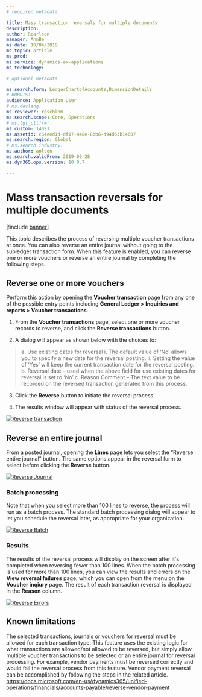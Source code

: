 ```yaml
---
# required metadata

title: Mass transaction reversals for multiple documents
description: 
author: Rcarlson
manager: AnnBe
ms.date: 10/04/2019
ms.topic: article
ms.prod: 
ms.service: dynamics-ax-applications
ms.technology: 

# optional metadata

ms.search.form: LedgerChartofAccounts,DimensionDetails
# ROBOTS: 
audience: Application User
# ms.devlang: 
ms.reviewer: roschlom
ms.search.scope: Core, Operations
# ms.tgt_pltfrm: 
ms.custom: 14091
ms.assetid: c64eed1d-df17-448e-8bb6-d94d63b14607
ms.search.region: Global
# ms.search.industry: 
ms.author: aolson
ms.search.validFrom: 2019-09-28
ms.dyn365.ops.version: 10.0.7

---
```


# Mass transaction reversals for multiple documents

[!include [banner](../includes/banner.md)]

This topic describes the process of reversing multiple voucher transactions at once. You can also reverse an entire journal without going to the subledger transaction form. When this feature is enabled, you can reverse one or more vouchers or reverse an entire journal by completing the following steps.

## Reverse one or more vouchers

Perform this action by opening the **Voucher transaction** page from any one of the possible entry points including **General Ledger > Inquiries and reports > Voucher transactions**. 

1.	From the **Voucher transactions** page, select one or more voucher records to reverse, and click the **Reverse transactions** button. 

2.	A dialog will appear as shown below with the choices to:
 >  a.	Use existing dates for reversal 
 >      i.	The default value of ‘No’ allows you to specify a new date for the reversal posting. 
 >      ii.	Setting the value of ‘Yes’ will keep the current transaction date for the reversal posting.
 >  b.	Reversal date – used when the above field for use existing dates for reversal is set to ‘No’
 >  c.	Reason Comment – The text value to be recorded on the reversed transaction generated from this process. 

3.	Click the **Reverse** button to initiate the reversal process. 

4.	The results window will appear with status of the reversal process.

[![Reverse transaction](./media/Reversal1_size.jpg)](./media/Reversal1_size.jpg)

## Reverse an entire journal
From a posted journal, opening the **Lines** page lets you select the “Reverse entire journal” button. The same options appear in the reversal form to select before clicking the **Reverse** button. 

[![Reverse Journal](./media/Reversal2.jpg)](./media/Reversal2.jpg)

### Batch processing 
Note that when you select more than 100 lines to reverse, the process will run as a batch process. The standard batch processing dialog will appear to let you schedule the reversal later, as appropriate for your organization. 

[![Reverse Batch](./media/Reversal3.jpg)](./media/Reversal3.jpg)

### Results
The results of the reversal process will display on the screen after it's completed when reversing fewer than 100 lines. When the batch processing is used for more than 100 lines, you can view the results and errors on the **View reversal failures** page, which you can open from the menu on the **Voucher inqiury** page. The result of each transaction reversal is displayed in the **Reason** column. 

[![Reverse Errors](./media/ReversalError.png)](./media/ReversalError.png)

## Known limitations

The selected transactions, journals or vouchers for reversal must be allowed for each transaction type. This feature uses the existing logic for what transactions are allowed/not allowed to be reversed, but simply allow multiple voucher transactions to be selected or an entire journal for reversal processing. For example, vendor payments must be reversed correctly and would fail the reversal process from this feature. Vendor payment reversal can be accomplished by following the steps in the related article. https://docs.microsoft.com/en-us/dynamics365/unified-operations/financials/accounts-payable/reverse-vendor-payment 
